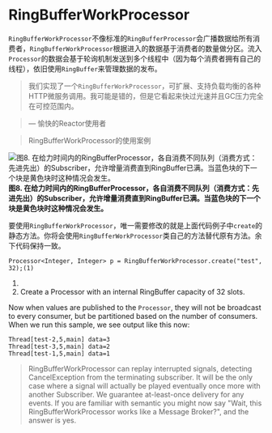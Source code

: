 # RingBufferWorkProcessor

`RingBufferWorkProcessor`不像标准的`RingBufferProcessor`会广播数据给所有消费者，`RingBufferWorkProcessor`根据进入的数据基于消费者的数量做分区。流入`Processor`的数据会基于轮询机制发送到多个线程中（因为每个消费者拥有自己的线程），依旧使用`RingBuffer`来管理数据的发布。

> 我们实现了一个`RingBufferWorkProcessor`，可扩展、支持负载均衡的各种HTTP微服务调用。我可能是错的，但是它看起来快过光速并且GC压力完全在可控范围内。

> — 愉快的Reactor使用者

> RingBufferWorkProcessor的使用案例

![图8. 在给力时间内的RingBufferProcessor，各自消费不同队列（消费方式：先进先出）的Subscriber，允许增量消费直到RingBuffer已满。当蓝色块的下一个块是黄色块时这种情况会发生。](http://projectreactor.io/docs/reference/images/RBWP.png)
**图8. 在给力时间内的RingBufferProcessor，各自消费不同队列（消费方式：先进先出）的Subscriber，允许增量消费直到RingBuffer已满。当蓝色块的下一个块是黄色块时这种情况会发生。**

要使用`RingBufferWorkProcessor`，唯一需要修改的就是上面代码例子中`create`的静态方法。你将会使用`RingBufferWorkProcessor`类自己的方法替代原有方法。余下代码保持一致。

```
Processor<Integer, Integer> p = RingBufferWorkProcessor.create("test", 32);(1)
```

1. 
1. Create a Processor with an internal RingBuffer capacity of 32 slots.

Now when values are published to the `Processor`, they will not be broadcast to every consumer, but be partitioned based on the number of consumers. When we run this sample, we see output like this now:

```
Thread[test-2,5,main] data=3
Thread[test-3,5,main] data=2
Thread[test-1,5,main] data=1
```

> RingBufferWorkProcessor can replay interrupted signals, detecting CancelException from the terminating subscriber. It will be the only case where a signal will actually be played eventually once more with another Subscriber. We guarantee at-least-once delivery for any events. If you are familiar with semantic you might now say "Wait, this RingBufferWorkProcessor works like a Message Broker?", and the answer is yes.
